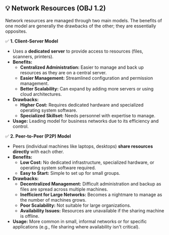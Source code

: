 ## 💡 Network Resources (OBJ 1.2)

Network resources are managed through two main models. The benefits of one model are generally the drawbacks of the other; they are essentially opposites.

✅ **1. Client-Server Model**
- Uses a **dedicated server** to provide access to resources (files, scanners, printers).
- **Benefits:**
  - **Centralized Administration:** Easier to manage and back up resources as they are on a central server.
  - **Easier Management:** Streamlined configuration and permission management.
  - **Better Scalability:** Can expand by adding more servers or using cloud architectures.
- **Drawbacks:**
  - **Higher Cost:** Requires dedicated hardware and specialized operating system software.
  - **Specialized Skillset:** Needs personnel with expertise to manage.
- **Usage:** Leading model for business networks due to its efficiency and control.

✅ **2. Peer-to-Peer (P2P) Model**
- Peers (individual machines like laptops, desktops) **share resources directly** with each other.
- **Benefits:**
  - **Low Cost:** No dedicated infrastructure, specialized hardware, or operating system software required.
  - **Easy to Start:** Simple to set up for small groups.
- **Drawbacks:**
  - **Decentralized Management:** Difficult administration and backup as files are spread across multiple machines.
  - **Inefficient for Large Networks:** Becomes a nightmare to manage as the number of machines grows.
  - **Poor Scalability:** Not suitable for large organizations.
  - **Availability Issues:** Resources are unavailable if the sharing machine is offline.
- **Usage:** More common in small, informal networks or for specific applications (e.g., file sharing where availability isn't critical).